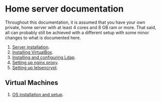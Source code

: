 Home server documentation
=========================

Throughout this documentation, it is assumed that you have your own private, home server with at least 4 cores and 8 GB ram or more. That said, all can probably still be achieved with a different setup with some minor changes to what is documented here.

1. [Server installation](server-installation.md).
2. [Installing VirtualBox](installing-virtualbox.md).
3. [Installing and configuring Ldap](ldap-setup.md).
4. [Setting up nginx proxy](nginx-proxy-setup.md).
5. [Setting up letsencrypt](letsencrypt.md).

Virtual Machines
----------------

1. [OS installation and setup](new-ubuntu-server-vm.md).
